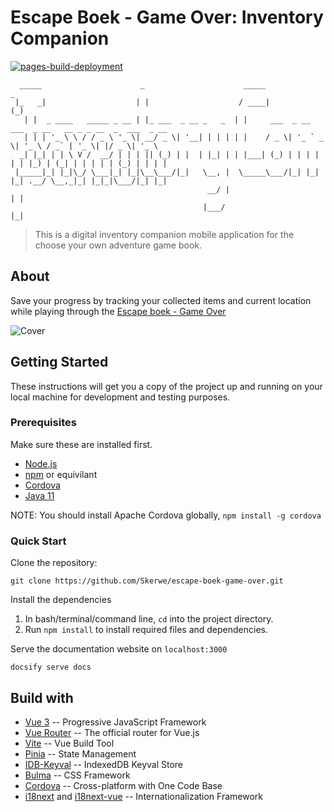 # Escape Boek - Game Over: Inventory Companion

[![pages-build-deployment](https://github.com/Skerwe/escape-boek-game-over/actions/workflows/pages/pages-build-deployment/badge.svg)](https://github.com/Skerwe/escape-boek-game-over/actions/workflows/pages/pages-build-deployment)

```text
  _____                      _                      _____                                  _
 |_   _|                    | |                    / ____|                                (_)
   | |  _ ____   _____ _ __ | |_ ___  _ __ _   _  | |     ___  _ __ ___  _ __   __ _ _ __  _  ___  _ __
   | | | '_ \ \ / / _ \ '_ \| __/ _ \| '__| | | | | |    / _ \| '_ ` _ \| '_ \ / _` | '_ \| |/ _ \| '_ \
  _| |_| | | \ V /  __/ | | | || (_) | |  | |_| | | |___| (_) | | | | | | |_) | (_| | | | | | (_) | | | |
 |_____|_| |_|\_/ \___|_| |_|\__\___/|_|   \__, |  \_____\___/|_| |_| |_| .__/ \__,_|_| |_|_|\___/|_| |_|
                                            __/ |                       | |
                                           |___/                        |_|
```

> This is a digital inventory companion mobile application for the choose your own adventure game book.

## About

Save your progress by tracking your collected items and current location while playing through the [Escape boek - Game Over](https://www.de-leukste-kinderboeken.com/producten/escape-boek-game-over-9789000375080)

![Cover](https://www.de-leukste-kinderboeken.com/sites/default/files/covers/9789000375080.jpg)

## Getting Started

These instructions will get you a copy of the project up and running on your local machine for development and testing purposes.

### Prerequisites

Make sure these are installed first.

- [Node.js](http://nodejs.org)
- [npm](https://www.npmjs.com/get-npm) or equivilant
- [Cordova][cordova]
- [Java 11](https://adoptium.net/)

NOTE: You should install Apache Cordova globally, `npm install -g cordova`

### Quick Start

Clone the repository:

```shell
git clone https://github.com/Skerwe/escape-boek-game-over.git
```

Install the dependencies

1. In bash/terminal/command line, `cd` into the project directory.
2. Run `npm install` to install required files and dependencies.

Serve the documentation website on `localhost:3000`

```shell
docsify serve docs
```

## Build with

- [Vue 3](https://vuejs.org/) -- Progressive JavaScript Framework
- [Vue Router](https://router.vuejs.org/) -- The official router for Vue.js
- [Vite](https://vitejs.dev/) -- Vue Build Tool
- [Pinia](https://pinia.vuejs.org/) -- State Management
- [IDB-Keyval](https://github.com/jakearchibald/idb-keyval) -- IndexedDB Keyval Store
- [Bulma](https://bulma.io/) -- CSS Framework
- [Cordova][cordova] -- Cross-platform with One Code Base
- [i18next](https://www.i18next.com/) and [i18next-vue](https://github.com/i18next/i18next-vue) -- Internationalization Framework

[cordova]: https://cordova.apache.org/
